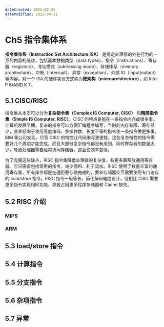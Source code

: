 ```yaml
---
dateCreated: 2025-02-25
dateModified: 2025-04-11
---
```

# Ch5 指令集体系

**指令集体系（Instruction Set Architecture ISA）** 是规定处理器的外在行为的一系列内容的统称，包括基本数据类型（data types）、指令（instructions）、寄存器（registers）、寻址模式（addressing mode）、存储体系（memory architecture）、中断（interrupt）、异常（exception）、外部 IO（input/output）等内容。对一个 ISA 的硬件实现方式称为**微架构（microarchitecture）**，如 Intel P 6/AMD K 7。

## 5.1 CISC/RISC

指令集从本质可以分为**复杂指令集（Complex IS Computer, CISC）** 和**精简指令集（Simple IS Computer, RISC）**。CISC 的特点是能在一条指令内完成很多事。计算机发展早期，复杂的指令可以方便汇编程序编写，当时的内存有限、寄存器少，业界倾向于使用高度编码、多操作数、长度不等的指令使一条指令做更多事。IBM 等公司发现，尽管 CISC 的特性让代码编写更便捷，这些复杂特性的指令需要好几个周期才能完成，而且大部分复杂指令都没有用到，同时寄存器的数量太少，导致处理器需要经常访问存储器，这会使效率变低。

为了克服这些缺点，RISC 指令集降低处理器的复杂度，有更多面积放通用寄存器。它只需要包括常用的指令，减少面积、利于流水。RISC 使用了数量丰富的通用寄存器，所有操作都是在通用寄存器完成的，要和存储器交互需要使用专门访存的 load/store 指令。RISC 指令一般等长，简化解码电路设计，但相比 CISC 需要更多指令实现相同功能，导致占用更多程序存储器和 Cache 缺失。

## 5.2 RISC 介绍

### MIPS

### ARM
## 5.3 load/store 指令
## 5.4 计算指令
## 5.5 分支指令

## 5.6 杂项指令

## 5.7 异常
